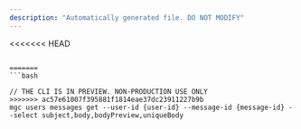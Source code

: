 ```yaml
---
description: "Automatically generated file. DO NOT MODIFY"
---
```


<<<<<<< HEAD
```cli

=======
```bash

// THE CLI IS IN PREVIEW. NON-PRODUCTION USE ONLY
>>>>>>> ac57e61007f395881f1814eae37dc23911227b9b
mgc users messages get --user-id {user-id} --message-id {message-id} --select subject,body,bodyPreview,uniqueBody

```